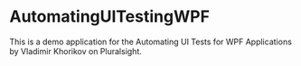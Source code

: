 # AutomatingUITestingWPF
This is a demo application for the Automating UI Tests for WPF Applications by Vladimir Khorikov on Pluralsight.
